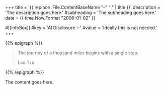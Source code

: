 +++
title = '{{ replace .File.ContentBaseName "-" " " | title }}'
description = 'The description goes here.'
#subheading = 'The subheading goes here.'
date = {{ time.Now.Format "2006-01-02" }}

#[[infoBox]]
#key = 'AI Disclosure :sparkles:'
#value = 'Ideally this is not needed.'
+++

{{% epigraph %}}
> The journey of a thousand miles begins with a single step.
> <footer>Lao Tzu</footer>
{{% /epigraph %}}

The content goes here.
